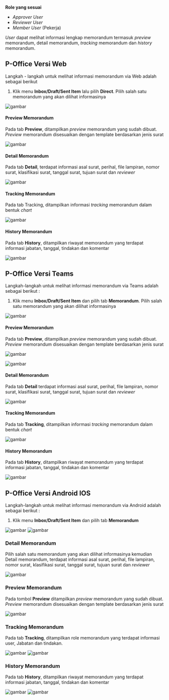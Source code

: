**Role yang sesuai**

- *Approver User*
- *Reviewer User*
- *Member User* (Pekerja)

_User_ dapat melihat informasi lengkap memorandum termasuk *preview* memorandum, detail memorandum, *tracking* memorandum dan *history* memorandum. 

## **P-Office Versi Web**

Langkah - langkah untuk melihat informasi memorandum via Web adalah sebagai berikut

1. Klik menu **Inbox/Draft/Sent Item** lalu pilih **Direct**. Pilih salah satu memorandum yang akan dilihat informasinya

![gambar](Memorandum/MM_Web/02MM-30.png)

#### Preview Memorandum

Pada tab **Preview**, ditampilkan *preview* memorandum yang sudah dibuat. *Preview* memorandum disesuaikan dengan template berdasarkan jenis surat

![gambar](Memorandum/MM_Web/02MM-32.png)

#### Detail Memorandum

Pada tab **Detail**, terdapat informasi asal surat, perihal, file lampiran, nomor surat, klasifikasi surat, tanggal surat, tujuan surat dan *reviewer*

![gambar](Memorandum/MM_Web/02MM-31.png)

#### Tracking Memorandum

Pada tab Tracking, ditampilkan informasi *tracking* memorandum dalam bentuk *chart*

![gambar](Memorandum/MM_Web/02MM-33.png)

#### History Memorandum

Pada tab **History**, ditampilkan riwayat memorandum yang terdapat informasi jabatan, tanggal, tindakan dan komentar

![gambar](Memorandum/MM_Web/02MM-34.png)

## **P-Office Versi Teams**

Langkah-langkah untuk melihat informasi memorandum via Teams adalah sebagai berikut :

1. Klik menu **Inbox/Draft/Sent Item** dan pilih tab **Memorandum**. Pilih salah satu memorandum yang akan dilihat informasinya

![gambar](Memorandum/MM_Teams/MM30.png)

#### Preview Memorandum

Pada tab **Preview**, ditampilkan *preview* memorandum yang sudah dibuat. *Preview* memorandum disesuaikan dengan template berdasarkan jenis surat

![gambar](Memorandum/MM_Teams/MM31.png)

![gambar](Memorandum/MM_Teams/MM32.png)

#### Detail Memorandum

Pada tab **Detail** terdapat informasi asal surat, perihal, file lampiran, nomor surat, klasifikasi surat, tanggal surat, tujuan surat dan *reviewer*

![gambar](Memorandum/MM_Teams/MM33.png)

#### Tracking Memorandum

Pada tab **Tracking**, ditampilkan informasi *tracking* memorandum dalam bentuk *chart*

![gambar](Memorandum/MM_Teams/MM34.png)

#### History Memorandum

Pada tab **History**, ditampilkan riwayat memorandum yang terdapat informasi jabatan, tanggal, tindakan dan komentar

![gambar](Memorandum/MM_Teams/MM35.png)

## **P-Office Versi Android IOS**

Langkah-langkah untuk melihat informasi memorandum via Android adalah sebagai berikut :

1. Klik menu **Inbox/Draft/Sent Item** dan pilih tab **Memorandum**

![gambar](Memorandum/MM_Android/Infomemo/02MM-11.png)
![gambar](Memorandum/MM_Android/Infomemo/02MM-12.png) 

### Detail Memorandum

Pilih salah satu memorandum yang akan dilihat informasinya kemudian  Detail memorandum, terdapat informasi asal surat, perihal, file lampiran, nomor surat, klasifikasi surat, tanggal surat, tujuan surat dan _reviewer_

![gambar](Memorandum/MM_Android/Infomemo/02MM-13.png)  

### Preview Memorandum

Pada tombol **Preview** ditampilkan _preview_ memorandum yang sudah dibuat. _Preview_ memorandum disesuaikan dengan template berdasarkan jenis surat

![gambar](Memorandum/MM_Android/Infomemo/02MM-18.png) 


### Tracking Memorandum

Pada tab **Tracking**, ditampilkan role memorandum yang terdapat informasi user, Jabatan dan tindakan.

![gambar](Memorandum/MM_Android/Infomemo/02MM-14.png) 
![gambar](Memorandum/MM_Android/Infomemo/02MM-15.png) 

### History Memorandum

Pada tab **History**, ditampilkan riwayat memorandum yang terdapat informasi jabatan, tanggal, tindakan dan komentar

![gambar](Memorandum/MM_Android/Infomemo/02MM-16.png)
![gambar](Memorandum/MM_Android/Infomemo/02MM-17.png)
